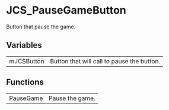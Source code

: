 # JCS_PauseGameButton

Button that pause the game.


## Variables

<table>
  <tr>
    <td>mJCSButton</td>
    <td>Button that will call to pause the button.</td>
  </tr>
</table>


## Functions

<table>
  <tr>
    <td>PauseGame</td>
    <td>Pause the game.</td>
  </tr>
</table>
